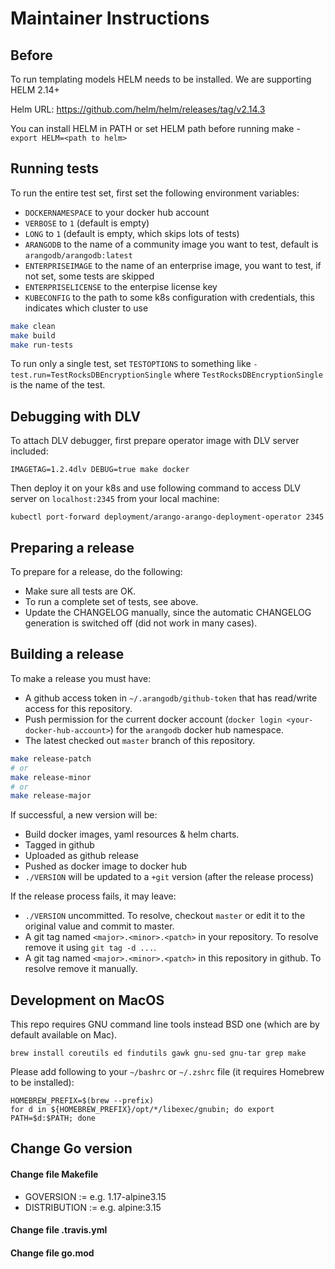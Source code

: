 # Maintainer Instructions

## Before

To run templating models HELM needs to be installed. We are supporting HELM 2.14+

Helm URL: https://github.com/helm/helm/releases/tag/v2.14.3

You can install HELM in PATH or set HELM path before running make - `export HELM=<path to helm>`

## Running tests

To run the entire test set, first set the following environment variables:

  - `DOCKERNAMESPACE` to your docker hub account
  - `VERBOSE` to `1` (default is empty)
  - `LONG` to `1` (default is empty, which skips lots of tests)
  - `ARANGODB` to the name of a community image you want to test,
    default is `arangodb/arangodb:latest`
  - `ENTERPRISEIMAGE` to the name of an enterprise image, you want to
    test, if not set, some tests are skipped
  - `ENTERPRISELICENSE` to the enterpise license key
  - `KUBECONFIG` to the path to some k8s configuration with
    credentials, this indicates which cluster to use

```bash
make clean
make build
make run-tests
```

To run only a single test, set `TESTOPTIONS` to something like
`-test.run=TestRocksDBEncryptionSingle` where
`TestRocksDBEncryptionSingle` is the name of the test.

## Debugging with DLV

To attach DLV debugger, first prepare operator image with DLV server included:
```shell
IMAGETAG=1.2.4dlv DEBUG=true make docker
```

Then deploy it on your k8s and use following command to access DLV server on `localhost:2345` from your local machine:
```shell
kubectl port-forward deployment/arango-arango-deployment-operator 2345
```

## Preparing a release

To prepare for a release, do the following:

- Make sure all tests are OK.
- To run a complete set of tests, see above.
- Update the CHANGELOG manually, since the automatic CHANGELOG
  generation is switched off (did not work in many cases).

## Building a release

To make a release you must have:

- A github access token in `~/.arangodb/github-token` that has read/write access
  for this repository.
- Push permission for the current docker account (`docker login <your-docker-hub-account>`)
  for the `arangodb` docker hub namespace.
- The latest checked out `master` branch of this repository.

```bash
make release-patch
# or
make release-minor
# or
make release-major
```

If successful, a new version will be:

- Build docker images, yaml resources & helm charts.
- Tagged in github
- Uploaded as github release
- Pushed as docker image to docker hub
- `./VERSION` will be updated to a `+git` version (after the release process)

If the release process fails, it may leave:

- `./VERSION` uncommitted. To resolve, checkout `master` or edit it to
  the original value and commit to master.
- A git tag named `<major>.<minor>.<patch>` in your repository.
  To resolve remove it using `git tag -d ...`.
- A git tag named `<major>.<minor>.<patch>` in this repository in github.
  To resolve remove it manually.

## Development on MacOS

This repo requires GNU command line tools instead BSD one (which are by default available on Mac).
```shell
brew install coreutils ed findutils gawk gnu-sed gnu-tar grep make
```

Please add following to your `~/bashrc` or `~/.zshrc` file (it requires Homebrew to be installed):

```shell
HOMEBREW_PREFIX=$(brew --prefix)
for d in ${HOMEBREW_PREFIX}/opt/*/libexec/gnubin; do export PATH=$d:$PATH; done
```

## Change Go version
#### Change file Makefile
* GOVERSION := e.g. 1.17-alpine3.15
* DISTRIBUTION := e.g. alpine:3.15
#### Change file .travis.yml
#### Change file go.mod
